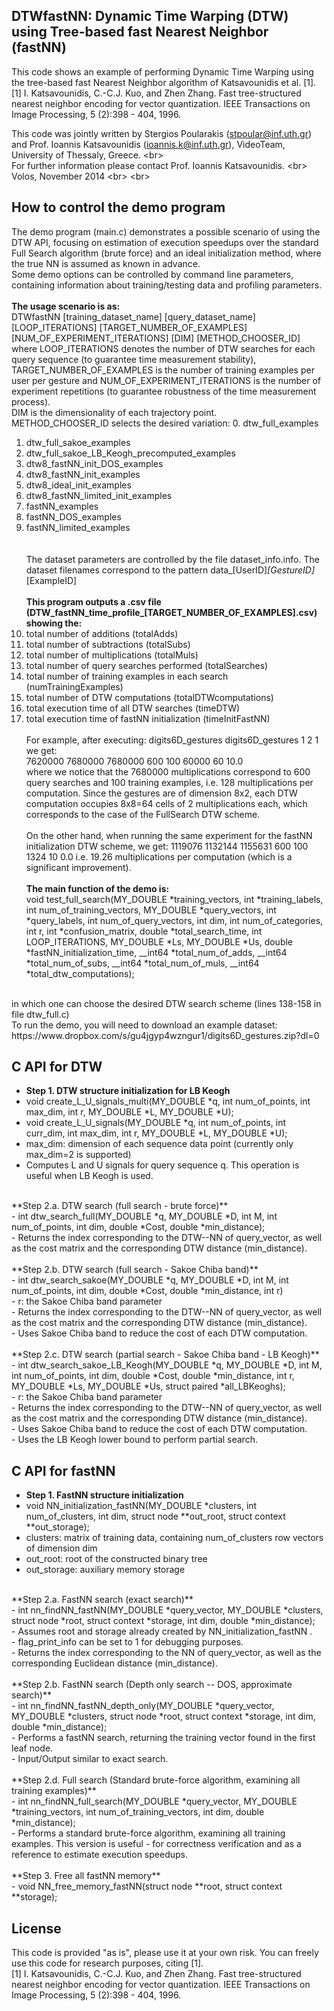 ## DTWfastNN: Dynamic Time Warping (DTW) using Tree-based fast Nearest Neighbor (fastNN)
This code shows an example of performing Dynamic Time Warping using the tree-based fast Nearest Neighbor algorithm of Katsavounidis et al. [1].  <br/>
[1] I. Katsavounidis, C.-C.J. Kuo, and Zhen Zhang. Fast tree-structured nearest neighbor encoding for vector quantization. 
IEEE Transactions on Image Processing, 5 (2):398 - 404, 1996.

This code was jointly written by Stergios Poularakis (stpoular@inf.uth.gr) and
Prof. Ioannis Katsavounidis (ioannis.k@inf.uth.gr), VideoTeam, University of Thessaly, Greece. <br\> <br/>
For further information please contact Prof. Ioannis Katsavounidis. <br\> <br/>
Volos, November 2014 <br\> <br\>


## How to control the demo program
The demo program (main.c) demonstrates a possible scenario of using the DTW API, focusing on estimation of execution speedups over 
the standard Full Search algorithm (brute force) and an ideal initialization method, where the true NN is assumed as known in advance.
<br />
Some demo options can be controlled by command line parameters, containing information about training/testing data and profiling parameters. 
<br /><br />
**The usage scenario is as:**<br />
DTWfastNN [training_dataset_name] [query_dataset_name] [LOOP_ITERATIONS] [TARGET_NUMBER_OF_EXAMPLES] [NUM_OF_EXPERIMENT_ITERATIONS] [DIM] [METHOD_CHOOSER_ID]
<br />
where LOOP_ITERATIONS denotes the number of DTW searches for each query sequence (to guarantee time measurement stability), 
TARGET_NUMBER_OF_EXAMPLES is the number of training examples per user per gesture and NUM_OF_EXPERIMENT_ITERATIONS is the number of experiment 
repetitions (to guarantee robustness of the time measurement process).
<br /> DIM is the dimensionality of each trajectory point.
<br />
METHOD_CHOOSER_ID selects the desired variation: 
0. dtw_full_examples <br />
1. dtw_full_sakoe_examples <br />
2. dtw_full_sakoe_LB_Keogh_precomputed_examples <br />
3. dtw8_fastNN_init_DOS_examples <br />
4. dtw8_fastNN_init_examples <br />
5. dtw8_ideal_init_examples <br />
6. dtw8_fastNN_limited_init_examples <br />
7. fastNN_examples <br />
8. fastNN_DOS_examples <br />
9. fastNN_limited_examples <br />
<br /><br />
The dataset parameters are controlled by the file dataset_info.info. The dataset filenames correspond to the pattern data_[UserID]_[GestureID]_[ExampleID]
<br /><br />
**This program outputs a .csv file (DTW_fastNN_time_profile_[TARGET_NUMBER_OF_EXAMPLES].csv) showing the:**<br />
1. total number of additions (totalAdds)<br />
2. total number of subtractions (totalSubs)<br />
3. total number of multiplications (totalMuls)<br />
4. total number of query searches performed (totalSearches)<br />
5. total number of training examples in each search (numTrainingExamples)<br />
6. total number of DTW computations (totalDTWcomputations)<br />
7. total execution time of all DTW searches (timeDTW)<br />
8. total execution time of fastNN initialization (timeInitFastNN)<br /><br />
For example, after executing: digits6D_gestures digits6D_gestures 1 2 1 we get:<br />
7620000 7680000 7680000 600 100 60000 60 10.0<br />
where we notice that the 7680000 multiplications correspond to 600 query searches and 100 training examples,
i.e. 128 multiplications per computation. Since the gestures are of dimension 8x2,
each DTW computation occupies 8x8=64 cells of 2 multiplications each, which corresponds
to the case of the FullSearch DTW scheme. <br /><br />
On the other hand, when running the same experiment for the fastNN initialization DTW scheme, 
we get: 1119076 1132144 1155631 600 100 1324 10 0.0
i.e. 19.26 multiplications per computation (which is a significant improvement).
<br /><br />
**The main function of the demo is:** <br />
void test_full_search(MY_DOUBLE *training_vectors, int *training_labels, int num_of_training_vectors, MY_DOUBLE *query_vectors, int *query_labels, int num_of_query_vectors, int dim, int num_of_categories, int r, int *confusion_matrix, double *total_search_time, int LOOP_ITERATIONS, MY_DOUBLE *Ls, MY_DOUBLE *Us, double *fastNN_initialization_time, __int64 *total_num_of_adds, __int64 *total_num_of_subs, __int64 *total_num_of_muls, __int64 *total_dtw_computations);
<br />
in which one can choose the desired DTW search scheme (lines 138-158 in file dtw_full.c) <br />
To run the demo, you will need to download an example dataset: https://www.dropbox.com/s/gu4jgyp4wzngur1/digits6D_gestures.zip?dl=0


## C API for DTW
- **Step 1. DTW structure initialization for LB Keogh** <br/>
- void create_L_U_signals_multi(MY_DOUBLE *q, int num_of_points, int max_dim, int r, MY_DOUBLE *L, MY_DOUBLE *U); <br/>
- void create_L_U_signals(MY_DOUBLE *q, int num_of_points, int curr_dim, int max_dim, int r, MY_DOUBLE *L, MY_DOUBLE *U); <br/>
- max_dim: dimension of each sequence data point (currently only max_dim=2 is supported) <br/>
- Computes L and U signals for query sequence q. This operation is useful when LB Keogh is used. <br/>
<br/>
**Step 2.a. DTW search (full search - brute force)** <br/>
- int dtw_search_full(MY_DOUBLE *q, MY_DOUBLE *D, int M, int num_of_points, int dim, double *Cost, double *min_distance); <br/>
- Returns the index corresponding to the DTW--NN of query_vector, as well as the cost matrix and the corresponding DTW distance (min_distance). <br/>
<br/>
**Step 2.b. DTW search (full search - Sakoe Chiba band)** <br/>
- int dtw_search_sakoe(MY_DOUBLE *q, MY_DOUBLE *D, int M, int num_of_points, int dim, double *Cost, double *min_distance, int r) <br/>
- r: the Sakoe Chiba band parameter <br/>
- Returns the index corresponding to the DTW--NN of query_vector, as well as the cost matrix and the corresponding DTW distance (min_distance). <br/>
- Uses Sakoe Chiba band to reduce the cost of each DTW computation. <br/>
<br/>
**Step 2.c. DTW search (partial search - Sakoe Chiba band - LB Keogh)** <br/>
- int dtw_search_sakoe_LB_Keogh(MY_DOUBLE *q, MY_DOUBLE *D, int M, int num_of_points, int dim, double *Cost, double *min_distance, int r, MY_DOUBLE *Ls, MY_DOUBLE *Us, struct paired *all_LBKeoghs); <br/>
- r: the Sakoe Chiba band parameter <br/>
- Returns the index corresponding to the DTW--NN of query_vector, as well as the cost matrix and the corresponding DTW distance (min_distance). <br/>
- Uses Sakoe Chiba band to reduce the cost of each DTW computation. <br/>
- Uses the LB Keogh lower bound to perform partial search. <br/>


## C API for fastNN
- **Step 1. FastNN structure initialization** <br/>
- void NN_initialization_fastNN(MY_DOUBLE *clusters, int num_of_clusters, int dim, struct node **out_root, struct context **out_storage); <br/>
- clusters: matrix of training data, containing num_of_clusters row vectors of dimension dim <br/>
- out_root: root of the constructed binary tree <br/>
- out_storage: auxiliary memory storage <br/>
 <br/>
**Step 2.a. FastNN search (exact search)** <br/>
- int nn_findNN_fastNN(MY_DOUBLE *query_vector, MY_DOUBLE *clusters, struct node *root, struct context *storage, int dim, double *min_distance); <br/>
- Assumes root and storage already created by NN_initialization_fastNN . <br/>
- flag_print_info can be set to 1 for debugging purposes. <br/>
- Returns the index corresponding to the NN of query_vector, as well as the corresponding Euclidean distance (min_distance). <br/>
 <br/>
**Step 2.b. FastNN search (Depth only search -- DOS, approximate search)** <br/>
- int nn_findNN_fastNN_depth_only(MY_DOUBLE *query_vector, MY_DOUBLE *clusters, struct node *root, struct context *storage, int dim, double *min_distance); <br/>
- Performs a fastNN search, returning the training vector found in the first leaf node. <br/>
- Input/Output similar to exact search. <br/>
<br/>
**Step 2.d. Full search (Standard brute-force algorithm, examining all training examples)** <br/>
- int nn_findNN_full_search(MY_DOUBLE *query_vector, MY_DOUBLE *training_vectors, int num_of_training_vectors, int dim, double *min_distance); <br/>
- Performs a standard brute-force algorithm, examining all training examples. This version is useful
- for correctness verification and as a reference to estimate execution speedups. <br/>
 <br/>
**Step 3. Free all fastNN memory** <br/>
- void NN_free_memory_fastNN(struct node **root, struct context **storage); <br/>

## License
This code is provided "as is", please use it at your own risk. You can freely use this code for research purposes, citing [1]. <br/>
[1] I. Katsavounidis, C.-C.J. Kuo, and Zhen Zhang. Fast tree-structured nearest neighbor encoding for vector quantization. IEEE Transactions on Image Processing, 5 (2):398 - 404, 1996.


